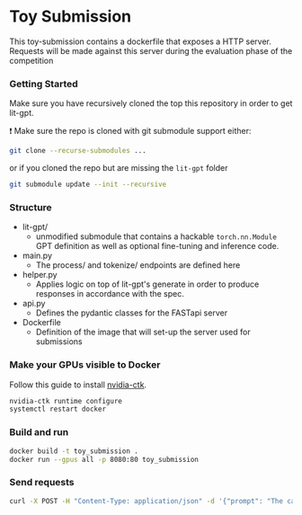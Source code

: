 # Toy Submission
This toy-submission contains a dockerfile that exposes a HTTP server. Requests will be made against this server during the evaluation phase of the competition

### Getting Started
Make sure you have recursively cloned the top this repository in order to get lit-gpt. 

❗ Make sure the repo is cloned with git submodule support either:

```sh
git clone --recurse-submodules ...
```

or if you cloned the repo but are missing the `lit-gpt` folder

```sh
git submodule update --init --recursive
```

### Structure
* lit-gpt/ 
    * unmodified submodule that contains a hackable `torch.nn.Module` GPT definition as well as optional fine-tuning
      and inference code.
* main.py
    * The process/ and tokenize/ endpoints are defined here
* helper.py
    * Applies logic on top of lit-gpt's generate in order to produce responses in accordance with the spec.
* api.py
    * Defines the pydantic classes for the FASTapi server
* Dockerfile
    * Definition of the image that will set-up the server used for submissions
  
### Make your GPUs visible to Docker 
Follow this guide to install [nvidia-ctk](https://docs.nvidia.com/datacenter/cloud-native/container-toolkit/latest/install-guide.html).
```sh
nvidia-ctk runtime configure
systemctl restart docker
```

### Build and run 
```sh
docker build -t toy_submission .
docker run --gpus all -p 8080:80 toy_submission
```
### Send requests
```sh
curl -X POST -H "Content-Type: application/json" -d '{"prompt": "The capital of france is "}' http://localhost:8080/process
```

